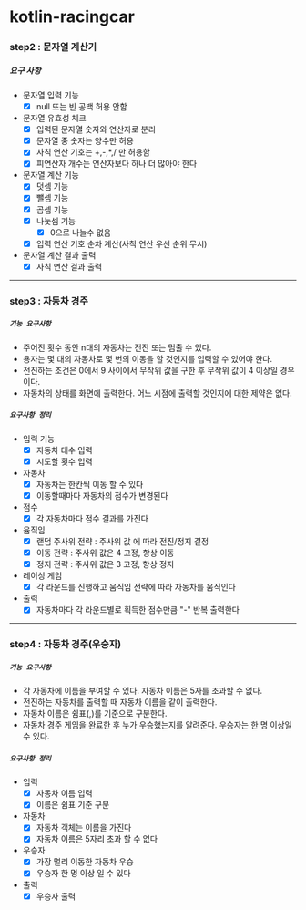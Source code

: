 # kotlin-racingcar

###  step2 : 문자열 계산기

##### 요구 사항
* 문자열 입력 기능
  - [x] null 또는 빈 공백 허용 안함
  
* 문자열 유효성 체크
  - [x] 입력된 문자열 숫자와 연산자로 분리
  - [x] 문자열 중 숫자는 양수만 허용
  - [x] 사칙 연산 기호는 +,-,*,/ 만 허용함
  - [x] 피연산자 개수는 연산자보다 하나 더 많아야 한다 
  
* 문자열 계산 기능 
  - [x] 덧셈 기능
  - [x] 뺄셈 기능
  - [x] 곱셈 기능 
  - [x] 나눗셈 기능
    - [x] 0으로 나눌수 없음
  - [x] 입력 연산 기호 순차 계산(사칙 연산 우선 순위 무시)

* 문자열 계산 결과 출력
  - [x] 사칙 연산 결과 출력

---
### step3 : 자동차 경주

##### `기능 요구사항`
  - 주어진 횟수 동안 n대의 자동차는 전진 또는 멈출 수 있다.
  - 용자는 몇 대의 자동차로 몇 번의 이동을 할 것인지를 입력할 수 있어야 한다.
  - 전진하는 조건은 0에서 9 사이에서 무작위 값을 구한 후 무작위 값이 4 이상일 경우이다.
  - 자동차의 상태를 화면에 출력한다. 어느 시점에 출력할 것인지에 대한 제약은 없다.

##### `요구사항 정리` 
* 입력 기능
  - [X] 자동차 대수 입력
  - [X] 시도할 횟수 입력

* 자동차
  - [X] 자동차는 한칸씩 이동 할 수 있다 
  - [X] 이동할때마다 자동차의 점수가 변경된다

* 점수
  - [X] 각 자동차마다 점수 결과를 가진다

* 윰직임 
  - [X] 랜덤 주사위 전략 : 주사위 값 에 따라 전진/정지 결정 
  - [X] 이동 전략 : 주사위 값은 4 고정, 항상 이동
  - [X] 정지 전략 : 주사위 값은 3 고정, 항상 정지

* 레이싱 게임
  - [X] 각 라운드를 진행하고 움직임 전략에 따라 자동차를 움직인다

* 출력
  - [X] 자동차마다 각 라운드별로 획득한 점수만큼 "-" 반복 출력한다

---
### step4 : 자동차 경주(우승자)

##### `기능 요구사항`
- 각 자동차에 이름을 부여할 수 있다. 자동차 이름은 5자를 초과할 수 없다.
- 전진하는 자동차를 출력할 때 자동차 이름을 같이 출력한다.
- 자동차 이름은 쉼표(,)를 기준으로 구분한다.
- 자동차 경주 게임을 완료한 후 누가 우승했는지를 알려준다. 우승자는 한 명 이상일 수 있다.

##### `요구사항 정리`

- 입력
  - [x] 자동차 이름 입력
  - [x] 이름은 쉼표 기준 구분

- 자동차
  - [x] 자동차 객체는 이름을 가진다
  - [x] 자동차 이름은 5자리 초과 할 수 없다

- 우승자
  - [x] 가장 멀리 이동한 자동차 우승
  - [x] 우승자 한 명 이상 일 수 있다

- 출력
  - [x] 우승자 출력